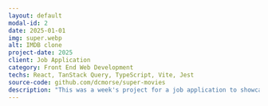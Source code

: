 ```yaml
---
layout: default
modal-id: 2
date: 2025-01-01
img: super.webp
alt: IMDB clone
project-date: 2025
client: Job Application
category: Front End Web Development
techs: React, TanStack Query, TypeScript, Vite, Jest
source-code: github.com/dcmorse/super-movies
description: "This was a week's project for a job application to showcase my React.js skillset. The site displays information about movies with the word 'Super' in the title by querying the <a href='https://www.omdbapi.com/' target='_blank'>omdb api</a>. It includes a modal window, accessibility provisions, a test suite, and is generally a good indicator of my Best React Practices. At time of writing, I'd use it as a base if I were to start a new react project tomorrow. "
---
```

